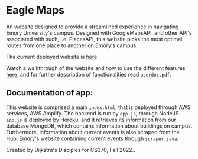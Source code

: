 # Eagle Maps

An website designed to provide a streamlined experience in navigating Emory University's campus. 
Designed with GoogleMapsAPI, and other API's associated with such, i.e. PlacesAPI, this website picks the most optimal routes from one place to another on Emory's campus.

The current deployed website is [here](https://eaglemaps.link). 

Watch a walkthrough of the website and how to use the different features [here](https://youtu.be/L8X4ckg6ako), and for further description of functionalities read `userdoc.pdf`.

## Documentation of app:

This website is comprised a main `index.html`, that is deployed through AWS services, AWS Amplify. The backend is run by `app.js`, through NodeJS. `app.js` is deployed by Heroku, and it retrieves its information from our database MongoDB, which contains information about buildings on campus. Furthermore, information about current events is also scraped from the [Hub](https://emory.campuslabs.com/engage/), Emory's website containing current events through `scraper.java`.


Created by Dijkstra's Disciples for CS370, Fall 2022..
